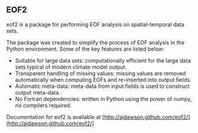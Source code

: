 ## EOF2

eof2 is a package for performing EOF analysis on spatial-temporal data sets.    

The package was created to simplify the process of EOF analysis in the Python environment. Some of the key features are listed below:   

* Suitable for large data sets: computationally efficient for the large data sets typical of modern climate model output.
* Transparent handling of missing values: missing values are removed automatically when computing EOFs and re-inserted into output fields.
* Automatic meta-data: meta-data from input fields is used to construct output meta-data.
* No Fortran dependencies: written in Python using the power of numpy, no compilers required.

Documentation for eof2 is available at [http://ajdawson.github.com/eof2/](http://ajdawson.github.com/eof2/)
